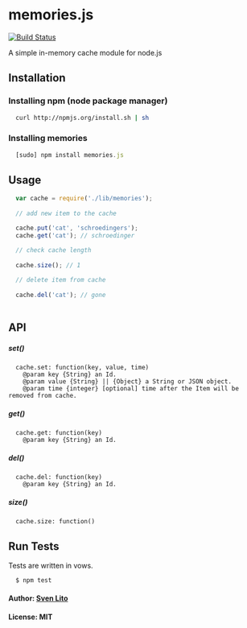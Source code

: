 # memories.js 

[![Build Status](https://secure.travis-ci.org/svnlto/memories.js.png)](http://travis-ci.org/svnlto/memories.js)

A simple in-memory cache module for node.js

## Installation

### Installing npm (node package manager)
```bash
  curl http://npmjs.org/install.sh | sh
```

### Installing memories
```js
  [sudo] npm install memories.js
```

## Usage
```js
  var cache = require('./lib/memories');
  
  // add new item to the cache

  cache.put('cat', 'schroedingers');
  cache.get('cat'); // schroedinger

  // check cache length
  
  cache.size(); // 1
  
  // delete item from cache
  
  cache.del('cat'); // gone
 
```
## API

##### set()
```jsdoc
  cache.set: function(key, value, time)
    @param key {String} an Id.
    @param value {String} || {Object} a String or JSON object.
    @param time {integer} [optional] time after the Item will be removed from cache.
```

##### get()
```jsdoc
  cache.get: function(key)
    @param key {String} an Id.
```

##### del()
```jsdoc
  cache.del: function(key)
    @param key {String} an Id.
```

##### size()
```jsdoc
  cache.size: function()
```


## Run Tests
Tests are written in vows.

```bash
  $ npm test
```

#### Author: [Sven Lito](http://svenlito.com)
#### License: MIT 
